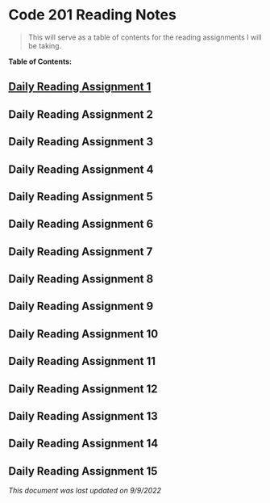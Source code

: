 # Code 201 Reading Notes

>This will serve as a table of contents for the reading assignments I will be taking. 

**Table of Contents:**

## [Daily Reading Assignment 1](https://tm-lbenson.github.io/reading-notes/read-01)

## Daily Reading Assignment 2

## Daily Reading Assignment 3

## Daily Reading Assignment 4

## Daily Reading Assignment 5

## Daily Reading Assignment 6

## Daily Reading Assignment 7

## Daily Reading Assignment 8

## Daily Reading Assignment 9

## Daily Reading Assignment 10

## Daily Reading Assignment 11

## Daily Reading Assignment 12

## Daily Reading Assignment 13

## Daily Reading Assignment 14

## Daily Reading Assignment 15

*This document was last updated on 9/9/2022*
